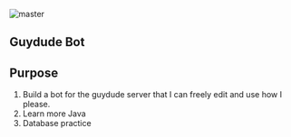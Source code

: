 ![master](https://github.com/zachmeyner/GuydudeBot/actions/workflows/gradle.yml/badge.svg)

Guydude Bot
-----------
## Purpose
1) Build a bot for the guydude server that I can freely edit and use how I please.
2) Learn more Java
3) Database practice

